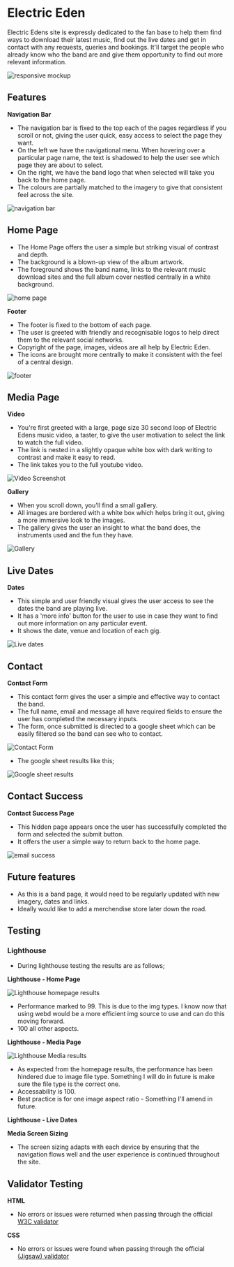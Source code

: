 # Electric Eden
Electric Edens site is expressly dedicated to the fan base to help them find ways to download their latest music, find out the live dates and get in contact with any requests, queries and bookings. It'll target the people who already know who the band are and give them opportunity to find out more relevant information. 


![responsive mockup](Readme_Img/electric_eden_readme1.jpg)

## Features

__Navigation Bar__
 
- The navigation bar is fixed to the top each of the pages regardless if you scroll or not, giving the user quick, easy access to select the page they want. 
- On the left we have the navigational menu. When hovering over a particular page name, the text is shadowed to help the user see which page they are about to select. 
- On the right, we have the band logo that when selected will take you back to the home page. 
- The colours are partially matched to the imagery to give that consistent feel across the site. 

![navigation bar](Readme_Img/electric_eden_readme_nav.jpg)

## Home Page

- The Home Page offers the user a simple but striking visual of contrast and depth. 
- The background is a blown-up view of the album artwork.
- The foreground shows the band name, links to the relevant music download sites and the full album cover nestled centrally in a white background. 

![home page](Readme_Img/electric_eden_readme_landing.jpg)

__Footer__
- The footer is fixed to the bottom of each page. 
- The user is greeted with friendly and recognisable logos to help direct them to the relevant social networks.
- Copyright of the page, images, videos are all help by Electric Eden. 
- The icons are brought more centrally to make it consistent with the feel of a central design.


![footer](Readme_Img/electric_eden_readme_footer.jpg)

## Media Page

__Video__

- You're first greeted with a large, page size 30 second loop of Electric Edens music video, a taster, to give the user motivation to select the link to watch the full video. 
- The link is nested in a slightly opaque white box with dark writing to contrast and make it easy to read. 
- The link takes you to the full youtube video.

![Video Screenshot](Readme_Img/electric_eden_readme_video.jpg)

__Gallery__

- When you scroll down, you'll find a small gallery. 
- All images are bordered with a white box which helps bring it out, giving a more immersive look to the images. 
- The gallery gives the user an insight to what the band does, the instruments used and the fun they have. 

![Gallery](Readme_Img/electric_eden_readme_gallery.jpg)

## Live Dates

__Dates__

- This simple and user friendly visual gives the user access to see the dates the band are playing live.
- It has a 'more info' button for the user to use in case they want to find out more information on any particular event. 
- It shows the date, venue and location of each gig. 

![Live dates](Readme_Img/electric_eden_readme_dates.jpg)

## Contact

__Contact Form__

- This contact form gives the user a simple and effective way to contact the band.
- The full name, email and message all have required fields to ensure the user has completed the necessary inputs. 
- The form, once submitted is directed to a google sheet which can be easily filtered so the band can see who to contact. 

![Contact Form](Readme_Img/electric_eden_readme_contact.jpg)

- The google sheet results like this;

![Google sheet results](Readme_Img/electric_eden_readme_google.jpg)

## Contact Success

__Contact Success Page__

- This hidden page appears once the user has successfully completed the form and selected the submit button. 
- It offers the user a simple way to return back to the home page. 

![email success](Readme_Img/electric_eden_readme_email.jpg)

## Future features

- As this is a band page, it would need to be regularly updated with new imagery, dates and links. 
- Ideally would like to add a merchendise store later down the road. 

## Testing

### Lighthouse

- During lighthouse testing the results are as follows; 

__Lighthouse - Home Page__

![Lighthouse homepage results](Readme_Img/electric_eden_readme_lighthouse.jpg)

- Performance marked to 99. This is due to the img types. I know now that using webd would be a more efficient img source to use and can do this moving forward. 
- 100 all other aspects.  

__Lighthouse - Media Page__

![Lighthouse Media results](Readme_Img/electric_eden_readme_lighthouse_media.jpg)

- As expected from the homepage results, the performance has been hindered due to image file type. Something I will do in future is make sure the file type is the correct one. 
- Accessability is 100. 
- Best practice is for one image aspect ratio - Something I'll amend in future. 

__Lighthouse - Live Dates__




__Media Screen Sizing__

- The screen sizing adapts with each device by ensuring that the navigation flows well and the user experience is continued throughout the site. 



## Validator Testing 

__HTML__
  - No errors or issues were returned when passing through the official [W3C validator](https://validator.w3.org/nu/?doc=https%3A%2F%2Fcode-institute-org.github.io%2Flove-running-2.0%2Findex.html)

  
__CSS__
  - No errors or issues were found when passing through the official [(Jigsaw) validator](https://jigsaw.w3.org/css-validator/validator?uri=https%3A%2F%2Fvalidator.w3.org%2Fnu%2F%3Fdoc%3Dhttps%253A%252F%252Fcode-institute-org.github.io%252Flove-running-2.0%252Findex.html&profile=css3svg&usermedium=all&warning=1&vextwarning=&lang=en#css)

